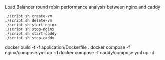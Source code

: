 Load Balancer round robin performance analysis between nginx and caddy

```
./script.sh create-vm
./script.sh delete-vm
./script.sh start-nginx
./script.sh stop-nginx
./script.sh start-caddy
./script.sh stop-caddy
```

docker build -t -f application/Dockerfile .
docker compose -f nginx/compose.yml up -d
docker compose -f caddy/compose.yml up -d
